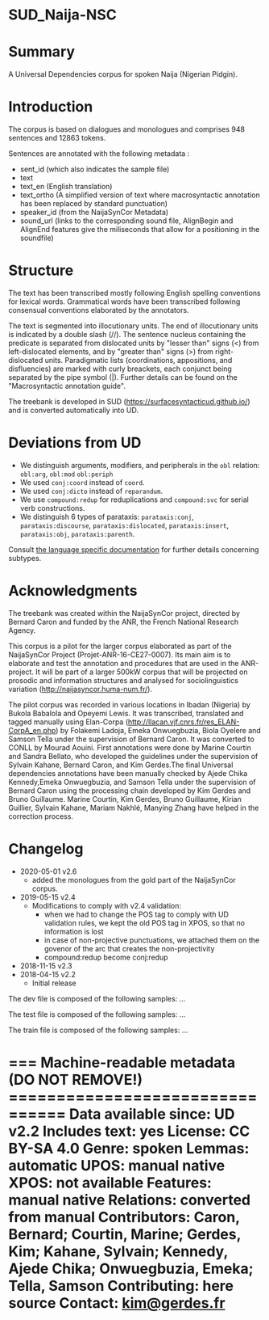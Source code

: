 # SUD_Naija-NSC

# Summary

A Universal Dependencies corpus for spoken Naija (Nigerian Pidgin).

# Introduction

The corpus is based on dialogues and monologues and comprises 948 sentences and 12863 tokens.

Sentences are annotated with the following metadata :
+ sent_id (which also indicates the sample file)
+ text
+ text_en (English translation)
+ text_ortho (A simplified version of text where macrosyntactic annotation has been replaced by standard punctuation)
+ speaker_id (from the NaijaSynCor Metadata)
+ sound_url (links to the corresponding sound file, AlignBegin and AlignEnd features give the miliseconds that allow for a positioning in the soundfile)

# Structure

The text has been transcribed mostly following English spelling conventions for lexical words. Grammatical words have been transcribed following consensual conventions elaborated by the annotators.

The text is segmented into illocutionary units. The end of illocutionary units is indicated by a double slash (//). The sentence nucleus containing the predicate is separated from dislocated units by "lesser than" signs (<) from left-dislocated elements, and by "greater than" signs (>) from right-dislocated units. Paradigmatic lists (coordinations, appositions, and disfluencies) are marked with curly breackets, each conjunct being separated by the pipe symbol (|). Further details can be found on the "Macrosyntactic annotation guide".

The treebank is developed in SUD (https://surfacesyntacticud.github.io/) and is converted automatically into UD.


# Deviations from UD

- We distinguish arguments, modifiers, and peripherals in the `obl` relation: `obl:arg`, `obl:mod` `obl:periph`
- We used `conj:coord` instead of `coord`.
- We used `conj:dicto` instead of `reparandum`.
- We use `compound:redup` for reduplications and `compound:svc` for serial verb constructions.
- We distinguish 6 types of parataxis: `parataxis:conj`, `parataxis:discourse`, `parataxis:dislocated`, `parataxis:insert`, `parataxis:obj`, `parataxis:parenth`.

Consult [the language specific documentation](http://universaldependencies.org/pcm/dep/index.html) for further details concerning subtypes.


# Acknowledgments

The treebank was created within the NaijaSynCor project, directed by Bernard Caron and funded by the ANR, the French National Research Agency.

This corpus is a pilot for the larger corpus elaborated as part of the NaijaSynCor Project (Projet-ANR-16-CE27-0007). Its main aim is to elaborate and test the annotation and procedures that are used in the ANR-project. It will be part of a larger 500kW corpus that will be projected on prosodic and information structures and analysed for sociolinguistics variation (http://naijasyncor.huma-num.fr/).

The pilot corpus was recorded in various locations in Ibadan (Nigeria) by Bukola Babalola and Opeyemi Lewis. It was transcribed, translated and tagged manually using Elan-Corpa (http://llacan.vjf.cnrs.fr/res_ELAN-CorpA_en.php) by Folakemi Ladoja, Emeka Onwuegbuzia, Biola Oyelere and Samson Tella under the supervision of Bernard Caron. It was converted to CONLL by Mourad Aouini. First annotations were done by Marine Courtin and Sandra Bellato, who developed the guidelines under the supervision of Sylvain Kahane, Bernard Caron, and Kim Gerdes.The final Universal dependencies annotations have been manually checked by Ajede Chika Kennedy,Emeka Onwuegbuzia, and Samson Tella under the supervision of Bernard Caron using the processing chain developed by Kim Gerdes and Bruno Guillaume. Marine Courtin, Kim Gerdes, Bruno Guillaume, Kirian Guillier, Sylvain Kahane, Mariam Nakhlé, Manying Zhang have helped in the correction process.


# Changelog

* 2020-05-01 v2.6
  * added the monologues from the gold part of the NaijaSynCor corpus.
* 2019-05-15 v2.4
  * Modifications to comply with v2.4 validation:
    * when we had to change the POS tag to comply with UD validation rules, we kept the old POS tag in XPOS, so that no information is lost
    * in case of non-projective punctuations, we attached them on the govenor of the arc that creates the non-projectivity
    * compound:redup become conj:redup
* 2018-11-15 v2.3
* 2018-04-15 v2.2
  * Initial release

The dev file is composed of the following samples:
...

The test file is composed of the following samples:
...

The train file is composed of the following samples:
...


=== Machine-readable metadata (DO NOT REMOVE!) ================================
Data available since: UD v2.2
Includes text: yes
License: CC BY-SA 4.0
Genre: spoken
Lemmas: automatic
UPOS: manual native
XPOS: not available
Features: manual native
Relations: converted from manual
Contributors: Caron, Bernard; Courtin, Marine; Gerdes, Kim; Kahane, Sylvain; Kennedy, Ajede Chika; Onwuegbuzia, Emeka; Tella, Samson
Contributing: here source
Contact: kim@gerdes.fr
===============================================================================
